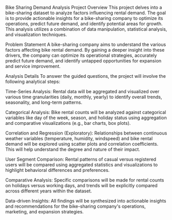 Bike Sharing Demand Analysis Project
Overview
This project delves into a bike-sharing dataset to analyze factors influencing rental demand. The goal is to provide actionable insights for a bike-sharing company to optimize its operations, predict future demand, and identify potential areas for growth. This analysis utilizes a combination of data manipulation, statistical analysis, and visualization techniques.

Problem Statement
A bike-sharing company aims to understand the various factors affecting bike rental demand. By gaining a deeper insight into these drivers, the company can optimize its operational strategies, accurately predict future demand, and identify untapped opportunities for expansion and service improvement.

Analysis Details
To answer the guided questions, the project will involve the following analytical steps:

Time-Series Analysis: Rental data will be aggregated and visualized over various time granularities (daily, monthly, yearly) to identify overall trends, seasonality, and long-term patterns.

Categorical Analysis: Bike rental counts will be analyzed against categorical variables like day of the week, season, and holiday status using aggregation and comparative visualizations (e.g., bar charts, box plots).

Correlation and Regression (Exploratory): Relationships between continuous weather variables (temperature, humidity, windspeed) and bike rental demand will be explored using scatter plots and correlation coefficients. This will help understand the degree and nature of their impact.

User Segment Comparison: Rental patterns of casual versus registered users will be compared using aggregated statistics and visualizations to highlight behavioral differences and preferences.

Comparative Analysis: Specific comparisons will be made for rental counts on holidays versus working days, and trends will be explicitly compared across different years within the dataset.

Data-driven Insights: All findings will be synthesized into actionable insights and recommendations for the bike-sharing company's operations, marketing, and expansion strategies.
